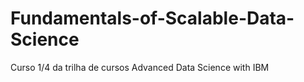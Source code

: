 # Fundamentals-of-Scalable-Data-Science
Curso 1/4 da trilha de cursos Advanced Data Science with IBM
